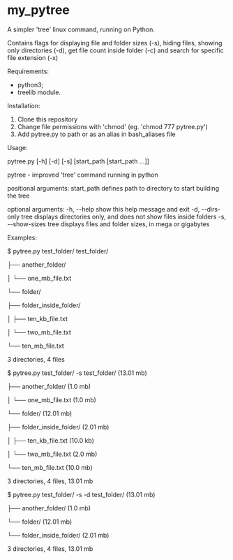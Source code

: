 # my_pytree
A simpler 'tree' linux command, running on Python.

Contains flags for displaying file and folder sizes (-s),
hiding files, showing only directories (-d),
get file count inside folder (-c) and search for specific file
extension (-x)

Requirements:
- python3;
- treelib module.

Installation:
1. Clone this repository
2. Change file permissions with 'chmod' (eg. 'chmod 777 pytree.py')
3. Add pytree.py to path or as an alias in bash_aliases file

Usage:

pytree.py [-h] [-d] [-s] [start_path [start_path ...]]

pytree - improved 'tree' command running in python

positional arguments:
start_path        defines path to directory to start building the tree

optional arguments:
-h, --help        show this help message and exit 
-d, --dirs-only   tree displays directories only, and does not show files inside folders
-s, --show-sizes  tree displays files and folder sizes, in mega or gigabytes

Examples:

$ pytree.py test_folder/
test_folder/

├── another_folder/

│   └── one_mb_file.txt

└── folder/

   ├── folder_inside_folder/
   
   │   ├── ten_kb_file.txt
    
   │   └── two_mb_file.txt
    
   └── ten_mb_file.txt

3 directories, 4 files


$ pytree.py test_folder/ -s 
test_folder/ (13.01 mb)

├── another_folder/ (1.0 mb) 

│   └── one_mb_file.txt (1.0 mb) 

└── folder/ (12.01 mb) 

   ├── folder_inside_folder/ (2.01 mb) 
    
   │   ├── ten_kb_file.txt (10.0 kb) 
   
   │   └── two_mb_file.txt (2.0 mb) 
    
   └── ten_mb_file.txt (10.0 mb) 

3 directories, 4 files, 13.01 mb 

$ pytree.py test_folder/ -s -d 
test_folder/ (13.01 mb) 

├── another_folder/ (1.0 mb) 

└── folder/ (12.01 mb) 

   └── folder_inside_folder/ (2.01 mb) 

3 directories, 4 files, 13.01 mb

